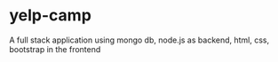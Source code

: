 # yelp-camp
A full stack application using mongo db, node.js as backend, html, css, bootstrap in the frontend
